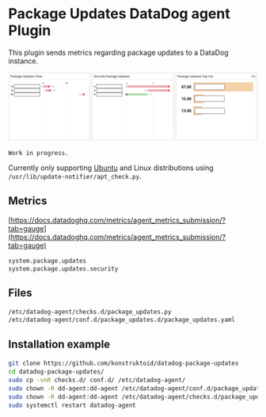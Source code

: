 # Package Updates DataDog agent Plugin

This plugin sends metrics regarding package updates to a DataDog instance.

![DataDog Package Updates](images/dd-package-updates.png "DataDog Package Updates")

```console
Work in progress.
```

Currently only supporting [Ubuntu](https://ubuntu.com/) and Linux distributions
using `/usr/lib/update-notifier/apt_check.py`.

## Metrics

[https://docs.datadoghq.com/metrics/agent_metrics_submission/?tab=gauge](https://docs.datadoghq.com/metrics/agent_metrics_submission/?tab=gauge)

```console
system.package.updates
system.package.updates.security
```

## Files

```console
/etc/datadog-agent/checks.d/package_updates.py
/etc/datadog-agent/conf.d/package_updates.d/package_updates.yaml
```

## Installation example

```sh
git clone https://github.com/konstruktoid/datadog-package-updates
cd datadog-package-updates/
sudo cp -vnR checks.d/ conf.d/ /etc/datadog-agent/
sudo chown -R dd-agent:dd-agent /etc/datadog-agent/conf.d/package_updates.d/
sudo chown -R dd-agent:dd-agent /etc/datadog-agent/checks.d/package_updates.py
sudo systemctl restart datadog-agent
```
